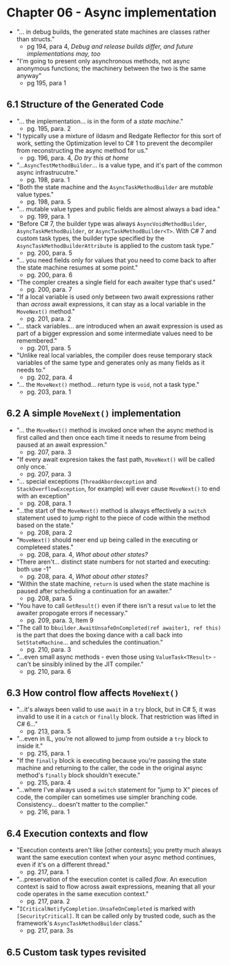 # Chapter 06 - Async implementation

- "... in debug builds, the generated state machines are classes rather than structs."
  - pg 194, para 4, *Debug and release builds differ, and future implementations may, too*
- "I'm going to present only asynchronous methods, not async anonymous functions; the machinery between the two is the same anyway"
  - pg 195, para 1

## 6.1 Structure of the Generated Code

- "... the implementation... is in the form of a *state machine*."
  - pg. 195, para. 2
- "I typically use a mixture of ildasm and Redgate Reflector for this sort of work, setting the Optimization level to C# 1 to prevent the decompiler from reconstructing the async method for us."
  - pg. 196, para. 4, *Do try this at home*
- "...`AsyncTestMethodBuilder`... is a value type, and it's part of the common async infrastrucutre."
  - pg. 198, para. 1
- "Both the state machine and the `AsyncTaskMethodBuilder` are *mutable* value types."
  - pg. 198, para. 5
- "... mutable value types and public fields are almost always a bad idea."
  - pg. 199, para. 1
- "Before C# 7, the builder type was always `AsyncVoidMethodBuilder`, `AsyncTaskMethodBuilder`, or `AsyncTaskMethodBuilder<T>`. With C# 7 and custom task types, the builder type specified by the `AsyncTaskMethodBuilderAttribute` is applied to the custom task type."
  - pg. 200, para. 5
- "... you need fields only for values that you need to come back to after the state machine resumes at some point."
  - pg. 200, para. 6
- "The compler creates a single field for each awaiter type that's used."
  - pg. 200, para. 7
- "If a local variable is used only between two await expressions rather than *across* await expressions, it can stay as a local variable in the `MoveNext()` method."
  - pg. 201, para. 2
- "... stack variables... are introduced when an await expression is used as part of a bigger expression and some intermediate values need to be remembered."
  - pg. 201, para. 5
- "Unlike real local variables, the compiler does reuse temporary stack variables of the same type and generates only as many fields as it needs to."
  - pg. 202, para. 4
- "... the `MoveNext()` method... return type is `void`, not a task type."
  - pg. 203, para. 1

## 6.2 A simple `MoveNext()` implementation

- "... the `MoveNext()` method is invoked once when the async method is first called and then once each time it needs to resume from being paused at an await expression."
  - pg. 207, para. 3
- "If every await expresion takes the fast path, `MoveNext()` will be called only once.`
  - pg. 207, para. 3
- "... special exceptions (`ThreadAbordexception` and `StackOverflowException`, for example) will ever cause `MoveNext()` to end with an exception"
  - pg. 208, para. 1
- "...the start of the `MoveNext()` method is always effectively a `switch` statement used to jump right to the piece of code within the method based on the state."
  - pg. 208, para. 2
- "`MoveNext()` should neer end up being called in the executing or completeed states."
  - pg. 208, para. 4, *What about other states?*
- "There aren't... distinct state numbers for not started and executing: both use -1"
  - pg. 208, para. 4, *What about other states?*
- "Within the state machine, `return` is used when the state machine is paused after scheduling a continuation for an awaiter."
  - pg. 208, para. 5
- "You have to call `GetResult()` even if there isn't a resut `value` to let the awaiter propogate errors if necessary."
  - pg. 209, para. 3, Item 9
- "The call to b`builder.AwaitUnsafeOnCompleted(ref awaiter1, ref this)` is the part that does the boxing dance with a call back into `SetStateMachine`... and schedules the continuation."
  - pg. 210, para. 3
- "...even small async methods - even those using `ValueTask<TResult>` - can't be sinsibly inlined by the JIT compiler."
  - pg. 210, para. 6

## 6.3 How control flow affects `MoveNext()`

- "...it's always been valid to use `await` in a `try` block, but in C# 5, it was invalid to use it in a `catch` or `finally` block. That restriction was lifted in C# 6..."
  - pg. 213, para. 5
- "...even in IL, you're not allowed to jump from outside a `try` block to inside it."
  - pg. 215, para. 1
- "If the `finally` block is executing because you're passing the state machine and returning to the caller, the code in the original async method's `finally` block shouldn't execute."
  - pg. 215, para. 4
- "...where I've always used a `switch` statement for "jump to X" pieces of code, the compiler can sometimes use simpler branching code. Consistency... doesn't matter to the complier."
  - pg. 216, para. 1

## 6.4 Execution contexts and flow

- "Execution contexts aren't like [other contexts]; you pretty much always want the same execution context when your async method continues, even if it's on a different thread."
  - pg. 217, para. 1
- "...preservation of the execution contet is called *flow*. An execution context is said to flow across await expressions, meaning that all your code operates in the same execution context."
  - pg. 217, para. 2
- "`ICriticalNotifyCompletion.UnsafeOnCompleted` is marked with `[SecurityCritical]`. It can be called only by trusted code, such as the framework's `AsyncTaskMethodBuilder` class."
  - pg. 217, para. 3s

## 6.5 Custom task types revisited
